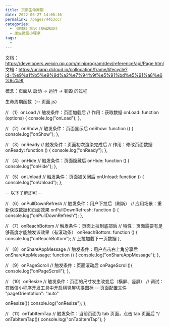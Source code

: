 ```yaml
---
title: 页面生命周期
date: 2022-06-27 14:06:16
permalink: /pages/44b3cc/
categories:
  - 《前端》笔记《基础知识》
  - 原生微信小程序
tags:
  - 
---
```

文档：https://developers.weixin.qq.com/miniprogram/dev/reference/api/Page.html
文档：https://uniapp.dcloud.io/collocation/frame/lifecycle?id=%e9%a1%b5%e9%9d%a2%e7%94%9f%e5%91%bd%e5%91%a8%e6%9c%9f

概念：页面从 启动 → 运行 → 销毁 的过程

生命周期函数（-- 页面.js）

  // （1）onLoad
  // 触发条件：页面加载后
  // 作用：获取数据
  onLoad: function (options) {
    console.log("onLoad");
  },
  
  // （2）onShow
  // 触发条件：页面显示后
  onShow: function () {
    console.log("onShow");
  },
  
  // （3）onReady
  // 触发条件：页面初次渲染完成后
  // 作用：修改页面数据
  onReady: function () {
    console.log("onReady");
  },
  
  // （4）onHide
  // 触发条件：页面隐藏后
  onHide: function () {
    console.log("onHide");
  },

  // （5）onUnload
  // 触发条件：页面被关闭后
  onUnload: function () {
    console.log("onUnload");
  },

  -- 以下了解即可 --

  // （6）onPullDownRefresh
  // 触发条件：用户下拉后（刷新）
  // 应用场景：重新获取数据和页面效果
  onPullDownRefresh: function () {
    console.log("onPullDownRefresh");
  },

  // （7）onReachBottom
  // 触发条件：页面上拉到底部后
  // 特性：页面需要有足够高度才能触发该效果（有滚动条）
  onReachBottom: function () {
    console.log("onReachBottom");
    // 上拉加载下一页数据 
  },

  // （8）onShareAppMessage
  // 触发条件：用户点击右上角分享后
  onShareAppMessage: function () {
    console.log("onShareAppMessage");
  },

  // （9）onPageScroll
  // 触发条件：页面滚动后 
  onPageScroll(){
    console.log("onPageScroll");
  },

  // （10）onResize
  // 触发条件：页面的尺寸发生改变后（横屏、竖屏）
  // 调试：在微信小程序开发工具中开启横竖屏切换图标
    -- 页面配置文件
    "pageOrientotion": "auto"

  onResize(){
    console.log("onResize");
  },
  
  // （11）onTabItemTap
  // 触发条件：当前页面为 tab 页面，点击 tab 页面后
   */
  onTabItemTap(){
    console.log("onTabItemTap");
  }